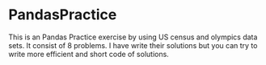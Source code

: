 # PandasPractice
This is an Pandas Practice exercise by using US census and olympics data sets. It consist of 8 problems. I have write their solutions but you can try to write more efficient and short code of solutions.
